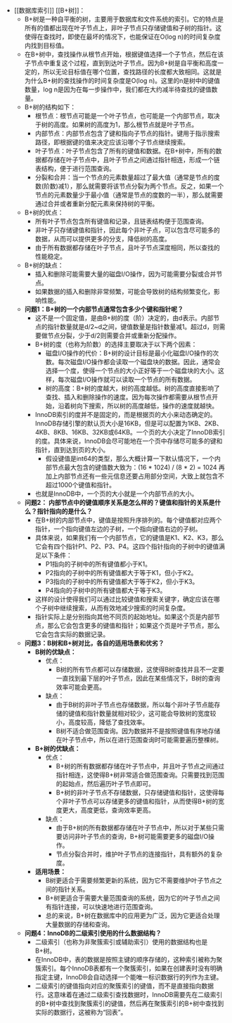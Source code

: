 - [[数据库索引]] [[B+树]]：
	- B+树是一种自平衡的树，主要用于数据库和文件系统的索引。它的特点是所有的值都出现在叶子节点上，非叶子节点只存储键值和子树的指针。这使得在查找时，即使在最坏的情况下，也能保证在O(log n)的时间复杂度内找到目标值。
	- 在B+树中，查找操作从根节点开始，根据键值选择一个子节点，然后在该子节点中重复这个过程，直到到达叶子节点。因为B+树是自平衡和高度一定的，所以无论目标值在哪个位置，查找路径的长度都大致相同。这就是为什么B+树的查找操作的时间复杂度是O(log n)。这里的n是树中的键值数量，log n是因为在每一步操作中，我们都在大约减半待查找的键值数量。
	- B+树的结构如下：
		- 根节点：根节点可能是一个叶子节点，也可能是一个内部节点，取决于树的高度。如果树的高度为1，那么根节点就是叶子节点。
		- 内部节点：内部节点包含了键和指向子节点的指针。键用于指示搜索路径，即根据键的值来决定应该沿哪个子节点继续搜索。
		- 叶子节点：叶子节点包含了所有的键值和数据。在B+树中，所有的数据都存储在叶子节点中，且叶子节点之间通过指针相连，形成一个链表结构，便于进行范围查询。
		- 分裂和合并：当一个节点的元素数量超过了最大值（通常是节点的度数(阶数)减1），那么就需要将该节点分裂为两个节点。反之，如果一个节点的元素数量少于最小值（通常是节点的度数的一半），那么就需要通过合并或者重新分配元素来保持树的平衡。
	- B+树的优点：
		- 所有叶子节点包含所有键值和记录，且链表结构便于范围查询。
		- 非叶子只存储键值和指针，因此每个非叶子点，可以包含尽可能多的数据，从而可以提供更多的分支，降低树的高度。
		- 由于所有数据都存储在叶子节点，且叶子节点深度相同，所以查找的性能稳定。
	- B+树的缺点：
		- 插入和删除可能需要大量的磁盘I/O操作，因为可能需要分裂或合并节点。
		- 如果数据的插入和删除非常频繁，可能会导致树的结构频繁变化，影响性能。
	- **问题1：B+树的一个内部节点通常包含多少个键和指针呢？**
		- 这不是一个固定值，是由B+树的度（阶）决定的，由d表示。内部节点的指针数量就是d/2~d之间，键值数量是指针数量减1。超过d，则需要做节点分裂，少于d/2则需要合并或重新分配操作。
		- B+树的度（也称为阶数）的选择主要取决于以下两个因素：
			- 磁盘I/O操作的代价：B+树的设计目标是最小化磁盘I/O操作的次数。每次磁盘I/O操作都会读取一个磁盘块的数据。因此，通常会选择一个度，使得一个节点的大小正好等于一个磁盘块的大小。这样，每次磁盘I/O操作就可以读取一个节点的所有数据。
			- 树的高度：B+树的度越大，树的高度越低。树的高度直接影响了查找、插入和删除操作的速度。因为每次操作都需要从根节点开始，沿着树向下搜索，所以树的高度越低，操作的速度就越快。
		- InnoDB索引的度并不是固定的，而是根据页的大小来动态确定的。InnoDB存储引擎的默认页大小是16KB，但是可以配置为1KB、2KB、4KB、8KB、16KB、32KB或64KB。一个页的大小决定了InnoDB索引的度。具体来说，InnoDB会尽可能地在一个页中存储尽可能多的键和指针，直到达到页的大小。
			- 假设键值是int64的类型，那么大概计算一下默认情况下，一个内部节点最大包含的键值数大致为：(16 * 1024) / (8 * 2) = 1024 再加上内部节点还有一些元信息还要占用部分空间，大致上就包含不超过1000个键值和指针。
		- 也就是InnoDB中，一个页的大小就是一个内部节点的大小。
	- **问题2： 内部节点中的键值顺序关系是怎么样的？键值和指针的关系是什么？指针指向的是什么？**
		- 在B+树的内部节点中，键值是按照升序排列的。每个键值都对应两个指针，一个指向键值左边的子树，一个指向键值右边的子树。
		- 具体来说，如果我们有一个内部节点，它的键值是K1、K2、K3，那么它会有四个指针P1、P2、P3、P4。这四个指针指向的子树中的键值满足以下条件：
			- P1指向的子树中的所有键值都小于K1。
			- P2指向的子树中的所有键值都大于等于K1，但小于K2。
			- P3指向的子树中的所有键值都大于等于K2，但小于K3。
			- P4指向的子树中的所有键值都大于等于K3。
		- 这样的设计使得我们可以通过比较键值和搜索关键字，确定应该在哪个子树中继续搜索，从而有效地减少搜索的时间复杂度。
		- 指针实际上是分别指向其他不同页的起始地址。如果这个页是内部节点，那么它会包含更多的键值和指针；如果这个页是叶子节点，那么它会包含实际的数据记录。
	- **问题3：B树和B+树对比，各自的适用场景和优劣？**
		- **B树的优缺点：**
			- 优点：
				- B树的所有节点都可以存储数据，这使得B树查找并且不一定要一直找到最下层的叶子节点，因此在某些情况下，B树的查询效率可能会更高。
			- 缺点：
				- 由于B树的非叶子节点也存储数据，所以每个非叶子节点能存储的键值和指针数量就相对较少，这可能会导致树的宽度较小，高度较高，降低了查找效率。
				- B树不适合做范围查询。因为数据并不是按照键值有序地存储在叶子节点中，所以在进行范围查询时可能需要遍历整棵树。
		- **B+树的优缺点：**
			- 优点：
				- B+树的所有数据都存储在叶子节点中，并且叶子节点之间通过指针相连，这使得B+树非常适合做范围查询。只需要找到范围的起始点，然后遍历叶子节点即可。
				- B+树的非叶子节点不存储数据，只存储键值和指针，这使得每个非叶子节点可以存储更多的键值和指针，从而使得B+树的宽度更大，高度更低，查询效率更高。
			- 缺点：
				- 由于B+树的所有数据都存储在叶子节点中，所以对于某些只需要访问非叶子节点的查询，B+树可能需要更多的磁盘I/O操作。
				- 节点分裂合并时，维护叶子节点的连接指针，具有额外的复杂度。
		- **适用场景：**
			- B树更适合于需要频繁更新的系统，因为它不需要维护叶子节点之间的指针关系。
			- B+树更适合于需要大量范围查询的系统，因为它的叶子节点之间有指针连接，可以快速地进行范围查询。
			- 总的来说，B+树在数据库中的应用更为广泛，因为它更适合处理大量数据的存储和查询。
	- **问题4：InnoDB的二级索引使用的什么数据结构？**
		- 二级索引（也称为非聚簇索引或辅助索引）使用的数据结构也是B+树。
		- 在InnoDB中，表的数据是按照主键的顺序存储的，这种索引被称为聚簇索引。每个InnoDB表都有一个聚簇索引，如果在创建表时没有明确指定主键，InnoDB会自动选择一个能唯一标识数据行的列作为主键。
		- 二级索引的键值指向对应的聚簇索引的键值，而不是直接指向数据行。这意味着在通过二级索引查找数据时，InnoDB需要先在二级索引的B+树中查找到聚簇索引的键值，然后再在聚簇索引的B+树中查找到实际的数据行，这被称为“回表”。